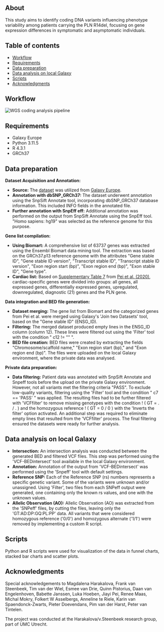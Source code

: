 
## About
This study aims to identify coding DNA variants influencing phenotype variability among patients carrying the PLN R14del, focusing on gene expression differences in symptomatic and asymptomatic individuals. 

## Table of contents 
- [Workflow](#Workflow)
- [Requirements](#Requirements)
- [Data preparation](#Data-preparation)
- [Data analysis on local Galaxy](#Data-analysis-on-local-Galaxy)
- [Scripts](#Scripts)
- [Acknowledgments](#Acknowledgments)
## Workflow
![WGS coding analysis pipeline](https://github.com/UNRAVEL-UMCU/Galaxy_WGS_coding/assets/121402109/4988485a-0bee-4a94-950e-6e031851ab65)

## Requirements 
- Galaxy Europe
- Python 3.11.5
- R 4.3.1
- GRCh37

## Data preparation 
**Dataset Acquisition and Annotation:**
- **Source:** The [dataset](ftp://ftp.sra.ebi.ac.uk/vol1/ERZ389/ERZ389530/FR07961001.pass.recode.vcf.gz) was utilized from [Galaxy Europe](https://usegalaxy.eu). 
- **Annotation with dbSNP_GRCh37:** The dataset underwent annotation using the SnpSift Annotate tool, incorporating dbSNP_GRCh37 database information. This included INFO fields in the annotated file.
- **Further annotation with SnpEff eff:** Additional annotation was performed on the output from SnpSift Annotate using the SnpEff tool. "Homo sapiens: hg19" was selected as the reference genome for this purpose.

**Gene list compilation:**
- **Using Biomart:** A comprehensive list of 63737 genes was extracted using the Ensembl Biomart data mining tool. The extraction was based on the GRCh37.p13 reference genome with the attributes "Gene stable ID", "Gene stable ID version", "Transcript stable ID", "Transcript stable ID version", "Exon region start 
(bp)", "Exon region end (bp)", "Exon stable ID", "Gene type". 
- **Cardiac list:** Based on [Supplementary Table 7]([supplements/402792_file09.xlsx]) from [Pei et al. (2020)](https://www.biorxiv.org/content/10.1101/2020.11.30.402792v1.supplementary-material), cardiac-specific genes were divided into groups: all genes, all expressed genes, differentially expressed genes, upregulated, downregulated, diagnostic (21) genes and the PLN gene.

**Data integration and BED file generation:**
- **Dataset merging:** The gene list from Biomart and the categorized genes from Pei et al. were merged using Galaxy's 'Join two Datasets' tool, based on the "Gene stable ID" (ENSG_ID).
- **Filtering:** The merged dataset produced empty lines in the ENSG_ID column (column 12). These lines were filtered out using the 'Filter' tool with the condition " c12 != "" ".
- **BED file creation:** BED files were created by extracting the fields "Chromosome/scaffold name," "Exon region start (bp)," and "Exon region end (bp)". The files were uploaded on the local Galaxy environment, where the private data was analysed.

**Private data preparation:**
- **Data filtering:** Patient data was annotated with SnpSift Annotate and Snpeff tools before the upload on the private Galaxy environment. However, not all variants met the filtering criteria "PASS". To exclude low-quality variants, filtering using the 'Filter' tool and the condition " c7 == 'PASS' " was applied. The resulting files had to be further filtered with 'VCFfilter' to remove missing genotypes with the condition ! ( GT = . / . ) and the homozygous reference ! ( GT = 0 / 0 )  with the 'Inverts the filter' option activated. An additional step was required to eliminate empty lines that resulted from the 'VCFfilter' process. The final filtering ensured the datasets were ready for further analysis. 

## Data analysis on local Galaxy
- **Intersection:** An intersection analysis was conducted between the generated BED and filtered VCF files. This step was performed using the 'VCF-BEDintersect' tool available in the local Galaxy environment.
- **Annotation:** Annotation of the output from 'VCF-BEDintersect' was performed using the 'Snpeff' tool with default settings.
- **Reference SNP:** Each of the Reference SNP (rs) numbers represents a specific genetic variant. Some of the variants were unknown and/or unassigned. Using 'Filter', two files from each SNPeff output were generated, one containing only the known rs values, and one with the unknown values.
- **Allelic Observation (AO):** Allelic Observation (AO) was extracted from the 'SNPeff' files, by cutting the files, leaving only the 'GT:AD:DP:GQ:PL:PP' data. All variants that were considered homozygous reference ('0/0') and homozygous alternate ('1/1') were removed by implementing a custom R script.

## Scripts
Python and R scripts were used for visualization of the data in funnel charts, stacked bar charts and scatter plots. 

## Acknowledgments
Special acknowledgements to Magdalena Harakalova, Frank van Steenbeek, Tim van der Wiel, Esmee van Drie, Quinn Pistorius, Daan van Engelenhoven, Babette Janssen, Luka Hoeben, Jiayi Pei, Renee Maas, Michal Mokry, Folkert W Asselbergs, Anneline te Riele, Karin van Spaendonck-Zwarts, Pieter Doevendans, Pim van der Harst, Peter van Tintelen. 

The project was conducted at the Harakalova/v.Steenbeek research group, part of UMC Utrecht.  
